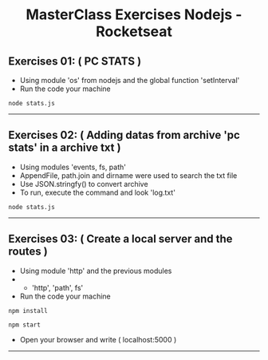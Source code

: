 <div align="center">
<h1>MasterClass Exercises Nodejs - Rocketseat</h1>
</div>

## Exercises 01: ( PC STATS )
- Using module 'os' from nodejs and the global function 'setInterval'
- Run the code your machine
```
node stats.js
```
<hr>

## Exercises 02: ( Adding datas from archive 'pc stats' in a archive txt )
- Using modules 'events, fs, path'
- AppendFile, path.join and dirname were used to search the txt file
- Use JSON.stringfy() to convert archive
- To run, execute the command and look 'log.txt'
```
node stats.js
```
<hr>

## Exercises 03: ( Create a local server and the routes )
- Using module 'http' and the previous modules
- - 'http', 'path', fs'
- Run the code your machine
```
npm install
```
```
npm start
```
- Open your browser and write ( localhost:5000 )
<hr> 
